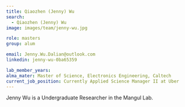 ```yaml
---
title: Qiaozhen (Jenny) Wu
search:
  - Qiaozhen (Jenny) Wu
image: images/team/jenny-wu.jpg

role: masters
group: alum

email: Jenny.Wu.Dalian@outlook.com 
linkedin: jenny-wu-0ba65359

lab_member_years: 
alma_mater: Master of Science, Electronics Engineering, Caltech
current_job_position: Currently Applied Science Manager II at Uber
---
```


Jenny Wu is a Undergraduate Researcher in the Mangul Lab. 
